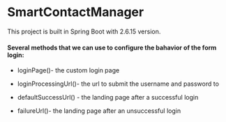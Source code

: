 # SmartContactManager

This project is built in Spring Boot with 2.6.15 version.


#### Several methods that we can use to configure the bahavior of the form login:


- loginPage()- the custom login page

- loginProcessingUrl()- the url to submit the username and password to

- defaultSuccessUrl() - the landing page after a successful login

- failureUrl()- the landing page after an unsuccessful login
